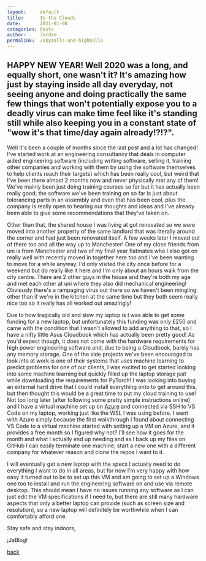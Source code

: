 ```yaml
---
layout: 	default
title:  	In the Clouds
date:   	2021-01-08
categories: Posts
author: 	Jordan
permalink: 	/skymalls-and-highballs
---
```



## HAPPY NEW YEAR! Well 2020 was a long, and equally short, one wasn't it? It's amazing how just by staying inside all day everyday, not seeing anyone and doing practically the same few things that won't potentially expose you to a deadly virus can make time feel like it's standing still while also keeping you in a constant state of "wow it's that time/day again already!?!?".

Well it's been a couple of months since the last post and a lot has changed! I've started work at an engineering consultancy that deals in computer aided engineering software (including writing software, selling it, training other companies and working with them by using the software themselves to help clients reach their targets) which has been really cool, but weird that I've been there almost 2 months now and never physically met any of them! We've mainly been just doing training courses so far but it has actually been really good; the software we've been training on so far is just about tolerancing parts in an assembly and even that has been cool, plus the company is really open to hearing our thoughts and ideas and I've already been able to give some recommendations that they've taken on.

 Other than that, the shared house I was living at got renovated so we were moved into another property of the same landlord that was literally around the corner and had just been renovated itself. A few weeks later I moved out of there too and all the way up to Manchester! One of my close friends from uni is from Manchester and two of my final year flatmates who I also got on really well with recently moved in together here too and I've been wanting to move for a while anyway. I'd only visited the city once before for a weekend but do really like it here and I'm only about an hours walk from the city centre. There are 2 other guys in the house and they're both my age and met each other at uni where they also did mechanical engineering! Obviously there's a rampaging virus out there so we haven't been mingling other than if we're in the kitchen at the same time but they both seem really nice too so it really has all worked out amazingly!

 Due to how tragically old and slow my laptop is I was able to get some funding for a new laptop, but unfortunately this funding was only £250 and came with the condition that I wasn't allowed to add anything to that, so I have a nifty little Asus Cloudbook which has actually been pretty good! As you'd expect though, it does not come with the hardware requirements for high power engineering software and, due to being a Cloudbook, barely has any memory storage. One of the side projects we've been encouraged to look into at work is one of their systems that uses machine learning to predict problems for one of our clients, I was excited to get started looking into some machine learning but quickly filled up the laptop storage just while downloading the requirements for PyTorch! I was looking into buying an external hard drive that I could install everything onto to get around this, but then thought this would be a great time to put my cloud training to use! Not too long later (after following some pretty simple instructions online) and I have a virtual machine set up on [Azure](https://azure.microsoft.com/en-gb/services/virtual-machines/) and connected via SSH to VS Code on my laptop, working just like the WSL I was using before. I went with Azure simply because the first walkthrough I found about connecting VS Code to a virtual machine started with setting up a VM on Azure, and it provides a free month so I figured why not? I'll see how it goes for the month and what I actually end up needing and as I back up my files on GitHub I can easily terminate one machine, start a new one with a different company for whatever reason and clone the repos I want to it. 

 I will eventually get a new laptop with the specs I actually need to do everything I want to do in all areas, but for now I'm very happy with how easy it turned out to be to set up this VM and am going to set up a Windows one too to install and run the engineering software on and use via remote desktop. This should mean I have no issues running any software as I can just edit the VM specifications if I need to, but there are still many hardware aspects that only a better laptop can provide (such as screen size and resolution), so a new laptop will definitely be worthwhile when I can comfortably afford one.

Stay safe and stay indoors,

¡JaBlog!

[back](./)
